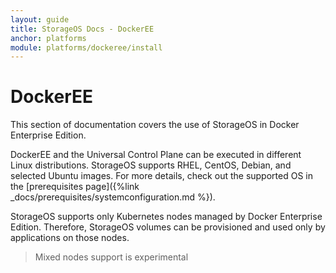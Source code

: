 ```yaml
---
layout: guide
title: StorageOS Docs - DockerEE
anchor: platforms
module: platforms/dockeree/install
---
```


# DockerEE

This section of documentation covers the use of StorageOS in Docker Enterprise Edition.

DockerEE and the Universal Control Plane can be executed in different Linux
distributions. StorageOS supports RHEL, CentOS, Debian, and selected Ubuntu
images. For more details, check out the supported OS in the [prerequisites page]({%link _docs/prerequisites/systemconfiguration.md %}).

StorageOS supports only Kubernetes nodes managed by Docker Enterprise Edition.
Therefore, StorageOS volumes can be provisioned and used only by applications
on those nodes.

> Mixed nodes support is experimental
